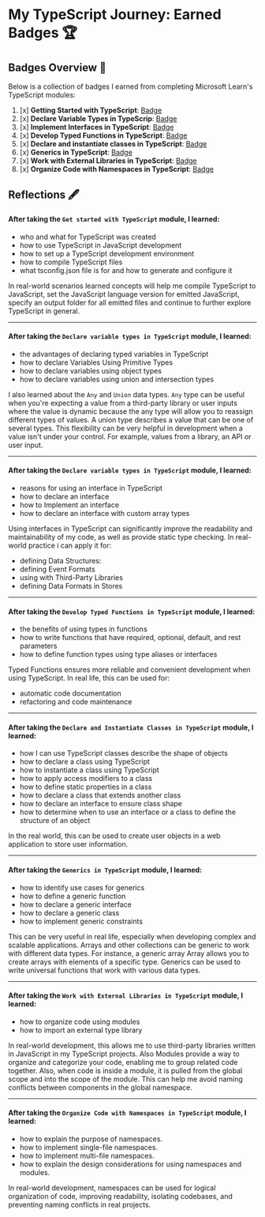 # My TypeScript Journey: Earned Badges 🏆

## Badges Overview 📜

Below is a collection of badges I earned from completing Microsoft Learn's TypeScript modules:

1. [x] **Getting Started with TypeScript**: [Badge](https://learn.microsoft.com/api/achievements/share/en-us/alexey888888-9179/24FHW9MV?sharingId=7354EA968FA6E449)
2. [x] **Declare Variable Types in TypeScrip**: [Badge](https://learn.microsoft.com/api/achievements/share/en-us/alexey888888-9179/N7CUTGRF?sharingId=7354EA968FA6E449)
3. [x] **Implement Interfaces in TypeScript**: [Badge](https://learn.microsoft.com/api/achievements/share/en-us/alexey888888-9179/8RGHJDXW?sharingId=7354EA968FA6E449)
4. [x] **Develop Typed Functions in TypeScript**: [Badge](https://learn.microsoft.com/api/achievements/share/en-us/alexey888888-9179/QDRQUYGE?sharingId=7354EA968FA6E449)
5. [x] **Declare and instantiate classes in TypeScript**: [Badge](https://learn.microsoft.com/api/achievements/share/en-us/alexey888888-9179/9NS3WGDU?sharingId=7354EA968FA6E449)
6. [x] **Generics in TypeScript**: [Badge](https://learn.microsoft.com/api/achievements/share/en-us/alexey888888-9179/DGQL39RJ?sharingId=7354EA968FA6E449)
7. [x] **Work with External Libraries in TypeScript**: [Badge](https://learn.microsoft.com/api/achievements/share/en-us/alexey888888-9179/J6EGZZJT?sharingId=7354EA968FA6E449)
8. [x] **Organize Code with Namespaces in TypeScript**: [Badge](https://learn.microsoft.com/api/achievements/share/en-us/alexey888888-9179/9NSW972U?sharingId=7354EA968FA6E449)

## Reflections 🖋️

#### After taking the `Get started with TypeScript` module, I learned:

- who and what for TypeScript was created
- how to use TypeScript in JavaScript development
- how to set up a TypeScript development environment
- how to compile TypeScript files
- what tsconfig.json file is for and how to generate and configure it

In real-world scenarios learned concepts will help me сompile TypeScript to JavaScript, set the JavaScript language version for emitted JavaScript, specify an output folder for all emitted files and continue to further explore TypeScript in general.

---

#### After taking the `Declare variable types in TypeScript` module, I learned:

- the advantages of declaring typed variables in TypeScript
- how to declare Variables Using Primitive Types
- how to declare variables using object types
- how to declare variables using union and intersection types

I also learned about the `Any` and `Union` data types. `Any` type can be useful when you're expecting a value from a third-party library or user inputs where the value is dynamic because the any type will allow you to reassign different types of values. A union type describes a value that can be one of several types. This flexibility can be very helpful in development when a value isn't under your control. For example, values from a library, an API or user input.

---

#### After taking the `Declare variable types in TypeScript` module, I learned:

- reasons for using an interface in TypeScript
- how to declare an interface
- how to Implement an interface
- how to declare an interface with custom array types

Using interfaces in TypeScript can significantly improve the readability and maintainability of my code, as well as provide static type checking. In real-world practice i can apply it for:

- defining Data Structures:
- defining Event Formats
- using with Third-Party Libraries
- defining Data Formats in Stores

---

#### After taking the `Develop Typed Functions in TypeScript` module, I learned:

- the benefits of using types in functions
- how to write functions that have required, optional, default, and rest parameters
- how to define function types using type aliases or interfaces

Typed Functions ensures more reliable and convenient development when using TypeScript. In real life, this can be used for:

- automatic code documentation
- refactoring and code maintenance

---

#### After taking the `Declare and Instantiate Classes in TypeScript` module, I learned:

- how I can use TypeScript classes describe the shape of objects
- how to declare a class using TypeScript
- how to instantiate a class using TypeScript
- how to apply access modifiers to a class
- how to define static properties in a class
- how to declare a class that extends another class
- how to declare an interface to ensure class shape
- how to determine when to use an interface or a class to define the structure of an object

In the real world, this can be used to create user objects in a web application to store user information.

---

#### After taking the `Generics in TypeScript` module, I learned:

- how to identify use cases for generics
- how to define a generic function
- how to declare a generic interface
- how to declare a generic class
- how to implement generic constraints

This can be very useful in real life, especially when developing complex and scalable applications. Arrays and other collections can be generic to work with different data types. For instance, a generic array Array<T> allows you to create arrays with elements of a specific type. Generics can be used to write universal functions that work with various data types.

---

#### After taking the `Work with External Libraries in TypeScript` module, I learned:

- how to organize code using modules
- how to import an external type library

In real-world development, this allows me to use third-party libraries written in JavaScript in my TypeScript projects. Also Modules provide a way to organize and categorize your code, enabling me to group related code together. Also, when code is inside a module, it is pulled from the global scope and into the scope of the module. This can help me avoid naming conflicts between components in the global namespace.

---

#### After taking the `Organize Code with Namespaces in TypeScript` module, I learned:

- how to explain the purpose of namespaces.
- how to implement single-file namespaces.
- how to implement multi-file namespaces.
- how to explain the design considerations for using namespaces and modules.

In real-world development, namespaces can be used for logical organization of code, improving readability, isolating codebases, and preventing naming conflicts in real projects.
